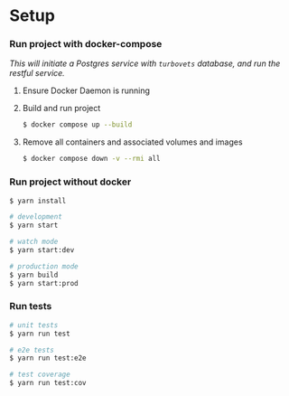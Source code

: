 # Setup

### Run project with docker-compose

_This will initiate a Postgres service with `turbovets` database, and run the restful service._

1. Ensure Docker Daemon is running
2. Build and run project

   ```bash
   $ docker compose up --build
   ```

3. Remove all containers and associated volumes and images
   ```bash
   $ docker compose down -v --rmi all
   ```

### Run project without docker

```bash
$ yarn install

# development
$ yarn start

# watch mode
$ yarn start:dev

# production mode
$ yarn build
$ yarn start:prod
```

### Run tests

```bash
# unit tests
$ yarn run test

# e2e tests
$ yarn run test:e2e

# test coverage
$ yarn run test:cov
```
